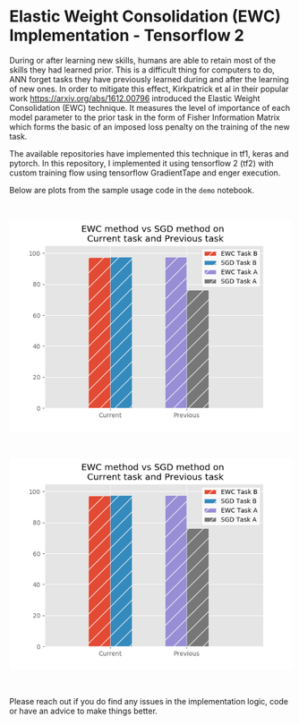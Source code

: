 # Elastic Weight Consolidation (EWC) Implementation - Tensorflow 2
During or after learning new skills, humans are able to retain most of the skills they had learned prior. This is a difficult thing for computers to do, ANN forget tasks they have previously learned during and after the learning of new ones. In order to mitigate this effect, Kirkpatrick et al in their popular work https://arxiv.org/abs/1612.00796 introduced the Elastic Weight Consolidation (EWC) technique. It measures the level of importance of each model parameter to the prior task in the form of Fisher Information Matrix which forms the basic of an imposed loss penalty on the training of the new task. 

The available repositories have implemented this technique in tf1, keras and pytorch. In this repository, I implemented it using tensorflow 2 (tf2) with custom training flow using tensorflow GradientTape and enger execution.

Below are plots from the sample usage code in the `demo` notebook.

<br>

![GitHub](https://github.com/King-Of-Knights/overcoming-catastrophic/blob/master/result.png)

<br>

![GitHub](https://github.com/King-Of-Knights/overcoming-catastrophic/blob/master/result.png)

<br>

Please reach out if you do find any issues in the implementation logic, code or have an advice to make things better.
